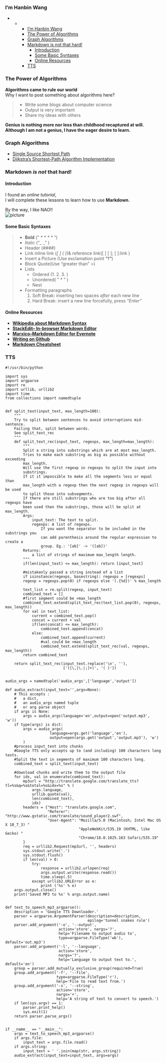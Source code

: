 <h3 id="im-hanbin-wang">I’m Hanbin Wang</h3>

<p><div class="toc"><div class="toc">
<ul>
<li><ul>
<li><ul>
<li><a href="#im-hanbin-wang">I’m Hanbin Wang</a></li>
<li><a href="#the-power-of-algorithms">The Power of Algorithms</a></li>
<li><a href="#graph-algorithms">Graph Algorithms</a></li>
<li><a href="#markdown-is-not-that-hard">Markdown is not that hard!</a><ul>
<li><a href="#introduction">Introduction</a></li>
<li><a href="#some-basic-syntaxes">Some Basic Syntaxes</a></li>
<li><a href="#online-resources">Online Resources</a></li>
</ul>
</li>
<li><a href="#tts">TTS</a></li>
</ul>
</li>
</ul>
</li>
</ul>
</div>
</div>
</p>

<p><a></a></p>



<h3 id="the-power-of-algorithms">The Power of Algorithms</h3>

<p><strong>Algorithms came to rule our world</strong> <br>
Why I want to post something about algorithms here?    </p>

<blockquote>
  <ul>
  <li>Write some blogs about computer science</li>
  <li>Output is very important</li>
  <li>Share my ideas with others</li>
  </ul>
</blockquote>

<p><strong>Genius is nothing more nor less than childhood recaptured at will.</strong> <br>
 <strong>Although I am not a genius, I have the eager desire to learn.</strong> <br>
<a></a></p>



<h3 id="graph-algorithms">Graph Algorithms</h3>

<ul>
<li><a href="http://blog.csdn.net/whb923/article/details/42522331">Single Source Shortest Path</a></li>
<li><a href="http://blog.csdn.net/whb923/article/details/42915213">Dijkstra’s Shortest-Path Algorithm Implementation</a></li>
</ul>

<p><a></a></p>



<h3 id="markdown-is-not-that-hard">Markdown <strong><em>is not</em></strong> that hard!</h3>



<h4 id="introduction">Introduction</h4>

<p>I found an <em>online tutorial</em>, <br>
I will complete these lessons to learn how to use <strong>Markdown</strong>.</p>

<p>By the way, I like NAO!! <br>
 <img src="http://upload.wikimedia.org/wikipedia/commons/thumb/c/cf/NAO-Robot.jpg/270px-NAO-Robot.jpg" alt="picture" title=""></p>



<h4 id="some-basic-syntaxes">Some Basic Syntaxes</h4>

<blockquote>
  <ul>
  <li><strong>Bold</strong> (” <em>* *</em> <em>* *</em> “)</li>
  <li><em>Italic</em> (“_ _” )</li>
  <li>Header (####)</li>
  <li>Link  inline link (<em>[ ] ( )</em>)&amp; reference link([ ] [ ]; [ ]:link )</li>
  <li>Insert a Picture (Use exclamation point <strong>“!”</strong>) </li>
  <li>Block Quote(Use “greater than” &gt;)</li>
  <li>Lists  <br>
  <ul><li>Ordered (1. 2. 3. )</li>
  <li>Unordered( ” * ” )</li>
  <li>Nest</li></ul></li>
  <li>Formatting paragraphs <br>
  <ol><li>Soft Break: inserting two spaces <em>after</em> each new line </li>
  <li>Hard Break:  insert a new line forcefully, press <em>“Enter”</em></li></ol></li>
  </ul>
</blockquote>



<h4 id="online-resources">Online Resources</h4>

<ul>
<li><a href="http://en.wikipedia.org/wiki/Markdown#Syntax_examples"><strong>Wikipedia about Markdown Syntax</strong></a></li>
<li><a href="https://stackedit.io/editor"><strong>StackEdit– In-browser Markdown Editor</strong></a></li>
<li><a href="http://marxi.co/#introducing-markdown"><strong>Marxico–Markdown Editor for Evernote</strong></a></li>
<li><a href="https://help.github.com/articles/writing-on-github/"><strong>Writing on Github</strong></a></li>
<li><a href="https://github.com/adam-p/markdown-here/wiki/Markdown-Cheatsheet#links"><strong>Markdown Cheatsheet</strong></a></li>
</ul>



<h3 id="tts">TTS</h3>



<pre class="prettyprint"><code class="language-python hljs "><span class="hljs-comment">#!/usr/bin/python</span>

<span class="hljs-keyword">import</span> sys
<span class="hljs-keyword">import</span> argparse
<span class="hljs-keyword">import</span> re
<span class="hljs-keyword">import</span> urllib, urllib2
<span class="hljs-keyword">import</span> time
<span class="hljs-keyword">from</span> collections <span class="hljs-keyword">import</span> namedtuple


<span class="hljs-function"><span class="hljs-keyword">def</span> <span class="hljs-title">split_text</span><span class="hljs-params">(input_text, max_length=<span class="hljs-number">100</span>)</span>:</span>
    <span class="hljs-string">"""
    Try to split between sentences to avoid interruptions mid-sentence.
    Failing that, split between words.
    See split_text_rec
    """</span>
    <span class="hljs-function"><span class="hljs-keyword">def</span> <span class="hljs-title">split_text_rec</span><span class="hljs-params">(input_text, regexps, max_length=max_length)</span>:</span>
        <span class="hljs-string">"""
        Split a string into substrings which are at most max_length.
        Tries to make each substring as big as possible without exceeding
        max_length.
        Will use the first regexp in regexps to split the input into
        substrings.
        If it it impossible to make all the segments less or equal than
        max_length with a regexp then the next regexp in regexps will be used
        to split those into subsegments.
        If there are still substrings who are too big after all regexps have
        been used then the substrings, those will be split at max_length.
        Args:
            input_text: The text to split.
            regexps: A list of regexps.
                If you want the separator to be included in the substrings you
                can add parenthesis around the regular expression to create a
                group. Eg.: '[ab]' -&gt; '([ab])'
        Returns:
            a list of strings of maximum max_length length.
        """</span>
        <span class="hljs-keyword">if</span>(len(input_text) &lt;= max_length): <span class="hljs-keyword">return</span> [input_text]

        <span class="hljs-comment">#mistakenly passed a string instead of a list</span>
        <span class="hljs-keyword">if</span> isinstance(regexps, basestring): regexps = [regexps]
        regexp = regexps.pop(<span class="hljs-number">0</span>) <span class="hljs-keyword">if</span> regexps <span class="hljs-keyword">else</span> <span class="hljs-string">'(.{%d})'</span> % max_length

        text_list = re.split(regexp, input_text)
        combined_text = []
        <span class="hljs-comment">#first segment could be &gt;max_length</span>
        combined_text.extend(split_text_rec(text_list.pop(<span class="hljs-number">0</span>), regexps, max_length))
        <span class="hljs-keyword">for</span> val <span class="hljs-keyword">in</span> text_list:
            current = combined_text.pop()
            concat = current + val
            <span class="hljs-keyword">if</span>(len(concat) &lt;= max_length):
                combined_text.append(concat)
            <span class="hljs-keyword">else</span>:
                combined_text.append(current)
                <span class="hljs-comment">#val could be &gt;max_length</span>
                combined_text.extend(split_text_rec(val, regexps, max_length))
        <span class="hljs-keyword">return</span> combined_text

    <span class="hljs-keyword">return</span> split_text_rec(input_text.replace(<span class="hljs-string">'\n'</span>, <span class="hljs-string">''</span>),
                          [<span class="hljs-string">'([\,|\.|;]+)'</span>, <span class="hljs-string">'( )'</span>])


audio_args = namedtuple(<span class="hljs-string">'audio_args'</span>,[<span class="hljs-string">'language'</span>,<span class="hljs-string">'output'</span>])

<span class="hljs-function"><span class="hljs-keyword">def</span> <span class="hljs-title">audio_extract</span><span class="hljs-params">(input_text=<span class="hljs-string">''</span>,args=None)</span>:</span>
    <span class="hljs-comment"># This accepts :</span>
    <span class="hljs-comment">#   a dict,</span>
    <span class="hljs-comment">#   an audio_args named tuple</span>
    <span class="hljs-comment">#   or arg parse object</span>
    <span class="hljs-keyword">if</span> args <span class="hljs-keyword">is</span> <span class="hljs-keyword">None</span>:
        args = audio_args(language=<span class="hljs-string">'en'</span>,output=open(<span class="hljs-string">'output.mp3'</span>, <span class="hljs-string">'w'</span>))
    <span class="hljs-keyword">if</span> type(args) <span class="hljs-keyword">is</span> dict:
        args = audio_args(
                    language=args.get(<span class="hljs-string">'language'</span>,<span class="hljs-string">'en'</span>),
                    output=open(args.get(<span class="hljs-string">'output'</span>,<span class="hljs-string">'output.mp3'</span>), <span class="hljs-string">'w'</span>)
        )
    <span class="hljs-comment">#process input_text into chunks</span>
    <span class="hljs-comment">#Google TTS only accepts up to (and including) 100 characters long texts.</span>
    <span class="hljs-comment">#Split the text in segments of maximum 100 characters long.</span>
    combined_text = split_text(input_text)

    <span class="hljs-comment">#download chunks and write them to the output file</span>
    <span class="hljs-keyword">for</span> idx, val <span class="hljs-keyword">in</span> enumerate(combined_text):
        mp3url = <span class="hljs-string">"http://translate.google.com/translate_tts?tl=%s&amp;q=%s&amp;total=%s&amp;idx=%s"</span> % (
            args.language,
            urllib.quote(val),
            len(combined_text),
            idx)
        headers = {<span class="hljs-string">"Host"</span>: <span class="hljs-string">"translate.google.com"</span>,
                   <span class="hljs-string">"Referer"</span>: <span class="hljs-string">"http://www.gstatic.com/translate/sound_player2.swf"</span>,
                   <span class="hljs-string">"User-Agent"</span>: <span class="hljs-string">"Mozilla/5.0 (Macintosh; Intel Mac OS X 10_7_3) "</span>
                                 <span class="hljs-string">"AppleWebKit/535.19 (KHTML, like Gecko) "</span>
                                 <span class="hljs-string">"Chrome/18.0.1025.163 Safari/535.19"</span>
        }
        req = urllib2.Request(mp3url, <span class="hljs-string">''</span>, headers)
        sys.stdout.write(<span class="hljs-string">'.'</span>)
        sys.stdout.flush()
        <span class="hljs-keyword">if</span> len(val) &gt; <span class="hljs-number">0</span>:
            <span class="hljs-keyword">try</span>:
                response = urllib2.urlopen(req)
                args.output.write(response.read())
                time.sleep(<span class="hljs-number">.5</span>)
            <span class="hljs-keyword">except</span> urllib2.URLError <span class="hljs-keyword">as</span> e:
                <span class="hljs-keyword">print</span> (<span class="hljs-string">'%s'</span> % e)
    args.output.close()
    print(<span class="hljs-string">'Saved MP3 to %s'</span> % args.output.name)


<span class="hljs-function"><span class="hljs-keyword">def</span> <span class="hljs-title">text_to_speech_mp3_argparse</span><span class="hljs-params">()</span>:</span>
    description = <span class="hljs-string">'Google TTS Downloader.'</span>
    parser = argparse.ArgumentParser(description=description,
                                     epilog=<span class="hljs-string">'tunnel snakes rule'</span>)
    parser.add_argument(<span class="hljs-string">'-o'</span>, <span class="hljs-string">'--output'</span>,
                        action=<span class="hljs-string">'store'</span>, nargs=<span class="hljs-string">'?'</span>,
                        help=<span class="hljs-string">'Filename to output audio to'</span>,
                        type=argparse.FileType(<span class="hljs-string">'wb'</span>), default=<span class="hljs-string">'out.mp3'</span>)
    parser.add_argument(<span class="hljs-string">'-l'</span>, <span class="hljs-string">'--language'</span>,
                        action=<span class="hljs-string">'store'</span>,
                        nargs=<span class="hljs-string">'?'</span>,
                        help=<span class="hljs-string">'Language to output text to.'</span>, default=<span class="hljs-string">'en'</span>)
    group = parser.add_mutually_exclusive_group(required=<span class="hljs-keyword">True</span>)
    group.add_argument(<span class="hljs-string">'-f'</span>, <span class="hljs-string">'--file'</span>,
                       type=argparse.FileType(<span class="hljs-string">'r'</span>),
                       help=<span class="hljs-string">'File to read text from.'</span>)
    group.add_argument(<span class="hljs-string">'-s'</span>, <span class="hljs-string">'--string'</span>,
                       action=<span class="hljs-string">'store'</span>,
                       nargs=<span class="hljs-string">'+'</span>,
                       help=<span class="hljs-string">'A string of text to convert to speech.'</span>)
    <span class="hljs-keyword">if</span> len(sys.argv) == <span class="hljs-number">1</span>:
        parser.print_help()
        sys.exit(<span class="hljs-number">1</span>)
    <span class="hljs-keyword">return</span> parser.parse_args()


<span class="hljs-keyword">if</span> __name__ == <span class="hljs-string">"__main__"</span>:
    args = text_to_speech_mp3_argparse()
    <span class="hljs-keyword">if</span> args.file:
        input_text = args.file.read()
    <span class="hljs-keyword">if</span> args.string:
        input_text = <span class="hljs-string">' '</span>.join(map(str, args.string))
    audio_extract(input_text=input_text, args=args)
</code></pre>